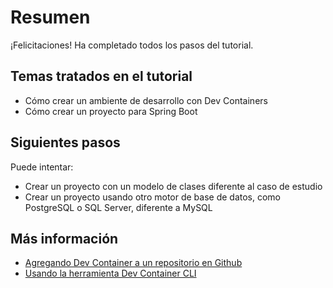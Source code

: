 # Resumen

¡Felicitaciones! Ha completado todos los pasos del tutorial.

## Temas tratados en el tutorial

- Cómo crear un ambiente de desarrollo con Dev Containers
- Cómo crear un proyecto para Spring Boot

## Siguientes pasos

Puede intentar:
- Crear un proyecto con un modelo de clases diferente al caso de estudio
- Crear un proyecto usando otro motor de base de datos, como PostgreSQL o SQL Server, diferente a MySQL

## Más información

- [Agregando Dev Container a un repositorio en Github](https://docs.github.com/en/codespaces/setting-up-your-project-for-codespaces/setting-up-your-project-for-codespaces)
- [Usando la herramienta Dev Container CLI](https://code.visualstudio.com/docs/devcontainers/devcontainer-cli)